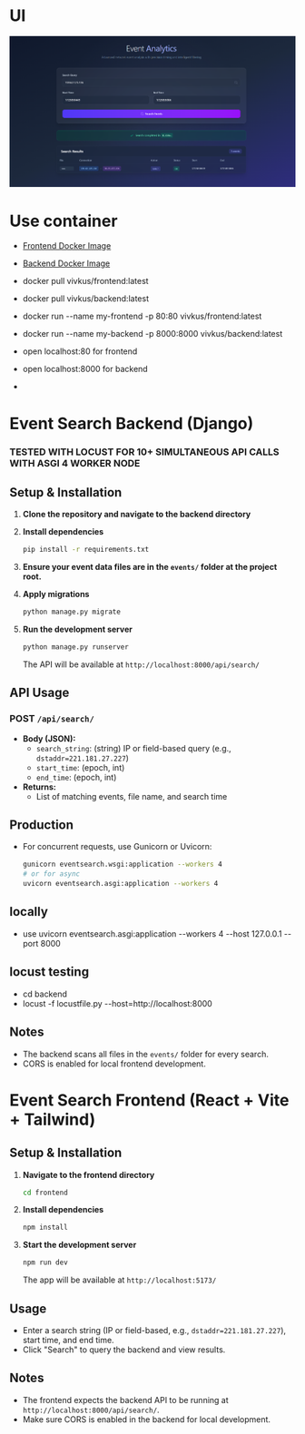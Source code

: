 # UI
![Events Example](events.png)

# Use container

- [Frontend Docker Image](https://hub.docker.com/r/vivkus/frontend)
- [Backend Docker Image](https://hub.docker.com/r/vivkus/backend)
- docker pull vivkus/frontend:latest
- docker pull vivkus/backend:latest
- docker run --name my-frontend -p 80:80 vivkus/frontend:latest
- docker run --name my-backend -p 8000:8000 vivkus/backend:latest
- open localhost:80 for frontend
- open localhost:8000 for backend

- 


# Event Search Backend (Django)


### TESTED WITH LOCUST FOR 10+ SIMULTANEOUS API CALLS WITH ASGI 4 WORKER NODE


## Setup & Installation



1. **Clone the repository and navigate to the backend directory**

2. **Install dependencies**
   ```bash
   pip install -r requirements.txt
   ```

3. **Ensure your event data files are in the `events/` folder at the project root.**

4. **Apply migrations**
   ```bash
   python manage.py migrate
   ```

5. **Run the development server**
   ```bash
   python manage.py runserver
   ```
   The API will be available at `http://localhost:8000/api/search/`

## API Usage

### POST `/api/search/`
- **Body (JSON):**
  - `search_string`: (string) IP or field-based query (e.g., `dstaddr=221.181.27.227`)
  - `start_time`: (epoch, int)
  - `end_time`: (epoch, int)
- **Returns:**
  - List of matching events, file name, and search time

## Production
- For concurrent requests, use Gunicorn or Uvicorn:
  ```bash
  gunicorn eventsearch.wsgi:application --workers 4
  # or for async
  uvicorn eventsearch.asgi:application --workers 4
  ```
## locally
- use uvicorn eventsearch.asgi:application --workers 4 --host 127.0.0.1 --port 8000

## locust testing
- cd backend
- locust -f locustfile.py --host=http://localhost:8000       


## Notes
- The backend scans all files in the `events/` folder for every search.
- CORS is enabled for local frontend development. 



# Event Search Frontend (React + Vite + Tailwind)

## Setup & Installation

1. **Navigate to the frontend directory**
   ```bash
   cd frontend
   ```

2. **Install dependencies**
   ```bash
   npm install
   ```

3. **Start the development server**
   ```bash
   npm run dev
   ```
   The app will be available at `http://localhost:5173/`

## Usage
- Enter a search string (IP or field-based, e.g., `dstaddr=221.181.27.227`), start time, and end time.
- Click "Search" to query the backend and view results.

## Notes
- The frontend expects the backend API to be running at `http://localhost:8000/api/search/`.
- Make sure CORS is enabled in the backend for local development.
